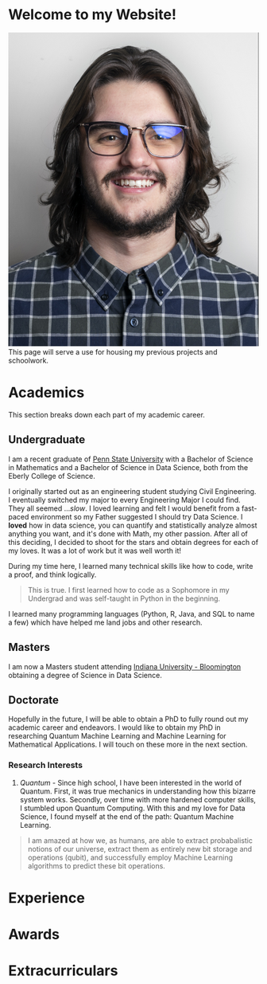 # Welcome to my Website!
![Collin](images/profile.jpg)
This page will serve a use for housing my previous projects and schoolwork. 

# Academics
This section breaks down each part of my academic career.

## Undergraduate
I am a recent graduate of [Penn State University](https://psu.edu) with a Bachelor of Science in Mathematics and a Bachelor of Science in Data Science, both from the Eberly College of Science. 

I originally started out as an engineering student studying Civil Engineering. I eventually switched my major to every Engineering Major I could find. They all seemed ...*slow*. I loved learning and felt I would benefit from a fast-paced environment so my Father suggested I should try Data Science. I **loved** how in data science, you can quantify and statistically analyze almost anything you want, and it's done with Math, my other passion. After all of this deciding, I decided to shoot for the stars and obtain degrees for each of my loves. It was a lot of work but it was well worth it!

During my time here, I learned many technical skills like how to code, write a proof, and think logically.
> This is true. I first learned how to code as a Sophomore in my Undergrad and was self-taught in Python in the beginning.

I learned many programming languages (Python, R, Java, and SQL to name a few) which have helped me land jobs and other research. 

## Masters
I am now a Masters student attending [Indiana University - Bloomington](https://iu.edu) obtaining a degree of Science in Data Science.

## Doctorate
Hopefully in the future, I will be able to obtain a PhD to fully round out my academic career and endeavors. I would like to obtain my PhD in researching Quantum Machine Learning and Machine Learning for Mathematical Applications. I will touch on these more in the next section.

### Research Interests
1. *Quantum* - Since high school, I have been interested in the world of Quantum. First, it was true mechanics in understanding how this bizarre system works. Secondly, over time with more hardened computer skills, I stumbled upon Quantum Computing. With this and my love for Data Science, I found myself at the end of the path: Quantum Machine Learning. 
>I am amazed at how we, as humans, are able to extract probabalistic notions of our universe, extract them as entirely new bit storage and operations (qubit), and successfully employ Machine Learning algorithms to predict these bit operations.

# Experience

# Awards

# Extracurriculars
